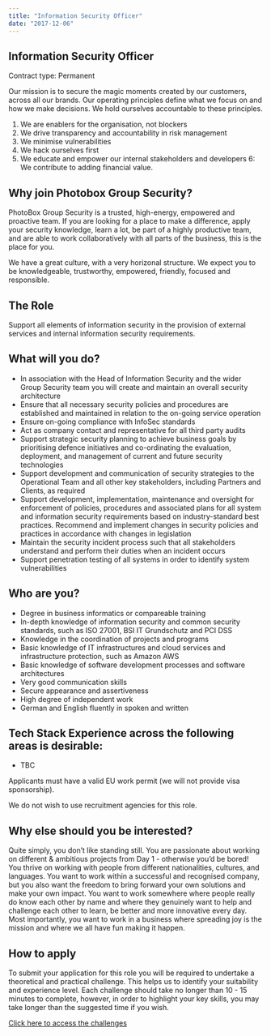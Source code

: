 ```yaml
---
title: "Information Security Officer"
date: "2017-12-06"
---
```


## Information Security Officer

Contract type: Permanent

Our mission is to secure the magic moments created by our customers, across all our brands. Our operating principles define what we focus on and how we make decisions. We hold ourselves accountable to these principles.

1. We are enablers for the organisation, not blockers
2. We drive transparency and accountability in risk management
3. We minimise vulnerabilities
4. We hack ourselves first
5. We educate and empower our internal stakeholders and developers
6: We contribute to adding financial value.

## Why join Photobox Group Security?

PhotoBox Group Security is a trusted, high-energy, empowered and proactive team. If you are looking for a place to make a difference, apply your security knowledge, learn a lot, be part of a highly productive team, and are able to work collaboratively with all parts of the business, this is the place for you.

We have a great culture, with a very horizonal structure. We expect you to be knowledgeable, trustworthy, empowered, friendly, focused and responsible.

## The Role

Support all elements of information security in the provision of external services and internal information security requirements.

## What will you do?

- In association with the Head of Information Security and the wider Group Security team you will create and maintain an overall security architecture
- Ensure that all necessary security policies and procedures are established and maintained in relation to the on-going service operation
- Ensure on-going compliance with InfoSec standards
- Act as company contact and representative for all third party audits
- Support strategic security planning to achieve business goals by prioritising defence initiatives and co-ordinating the evaluation, deployment, and management of current and future security technologies
- Support development and communication of security strategies to the Operational Team and all other key stakeholders, including Partners and Clients, as required
- Support development, implementation, maintenance and oversight for enforcement of policies, procedures and associated plans for all system and information security requirements based on industry-standard best practices. Recommend and implement changes in security policies and practices in accordance with changes in legislation
- Maintain the security incident process such that all stakeholders understand and perform their duties when an incident occurs
- Support penetration testing of all systems in order to identify system vulnerabilities

## Who are you?

- Degree in business informatics or compareable training
- In-depth knowledge of information security and common security standards, such as ISO 27001, BSI IT Grundschutz and PCI DSS
- Knowledge in the coordination of projects and programs
- Basic knowledge of IT infrastructures and cloud services and infrastructure protection, such as Amazon AWS
- Basic knowledge of software development processes and software architectures
- Very good communication skills
- Secure appearance and assertiveness
- High degree of independent work
- German and English fluently in spoken and written

## Tech Stack Experience across the following areas is desirable:

- TBC

Applicants must have a valid EU work permit (we will not provide visa sponsorship).

We do not wish to use recruitment agencies for this role.

## Why else should you be interested?

Quite simply, you don’t like standing still. You are passionate about working on different & ambitious projects from Day 1 - otherwise you’d be bored! You thrive on working with people from different nationalities, cultures, and languages. You want to work within a successful and recognised company, but you also want the freedom to bring forward your own solutions and make your own impact. You want to work somewhere where people really do know each other by name and where they genuinely want to help and challenge each other to learn, be better and more innovative every day. Most importantly, you want to work in a business where spreading joy is the mission and where we all have fun making it happen.

## How to apply
To submit your application for this role you will be required to undertake a theoretical and practical challenge. This helps us to identify your suitability and experience level. Each challenge should take no longer than 10 - 15 minutes to complete, however, in order to highlight your key skills, you may take longer than the suggested time if you wish.

[Click here to access the challenges](https://pbx-group-security/content/challenges/InfoSec-Officer.md "Click here to access the application challenges")
